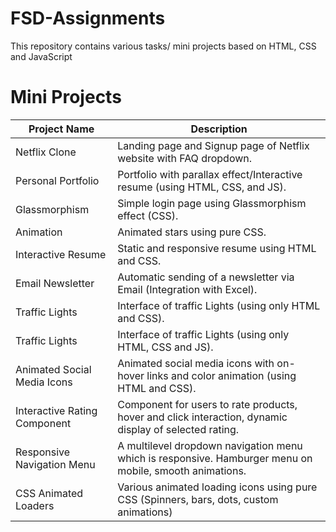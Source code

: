 # FSD-Assignments
This repository contains various tasks/ mini projects based on HTML, CSS and JavaScript
<br/>
# Mini Projects

| Project Name              | Description                                                                             |
|---------------------------|-----------------------------------------------------------------------------------------|
| Netflix Clone             | Landing page and Signup page of Netflix website with FAQ dropdown.                      |
| Personal Portfolio        | Portfolio with parallax effect/Interactive resume (using HTML, CSS, and JS).            |
| Glassmorphism             | Simple login page using Glassmorphism effect (CSS).                                      |
| Animation                 | Animated stars using pure CSS.                                                           |
| Interactive Resume        | Static and responsive resume using HTML and CSS.                                          |
| Email Newsletter          | Automatic sending of a newsletter via Email (Integration with Excel).                    |
| Traffic Lights            | Interface of traffic Lights (using only HTML and CSS).                                   |
| Traffic Lights            | Interface of traffic Lights (using only HTML, CSS and JS).                                   |
| Animated Social Media Icons | Animated social media icons with on-hover links and color animation (using HTML and CSS).|
| Interactive Rating Component | Component for users to rate products, hover and click interaction, dynamic display of selected rating. |
| Responsive Navigation Menu  | A multilevel dropdown navigation menu which is responsive. Hamburger menu on mobile, smooth animations. |
| CSS Animated Loaders      | Various animated loading icons using pure CSS (Spinners, bars, dots, custom animations)  |
